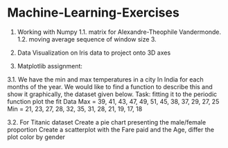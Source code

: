 # Machine-Learning-Exercises


1. Working with Numpy 
 1.1. matrix for Alexandre-Theophile Vandermonde.
 1.2. moving average sequence of window size 3.


2. Data Visualization on Iris data to project onto 3D axes


3. Matplotlib assignment:

3.1. We have the min and max temperatures in a city In India for each months of the year. We would like to find a function to describe this and show it graphically, the dataset given below. Task:
fitting it to the periodic function
plot the fit Data Max = 39, 41, 43, 47, 49, 51, 45, 38, 37, 29, 27, 25 Min = 21, 23, 27, 28, 32, 35, 31, 28, 21, 19, 17, 18

3.2. For Titanic dataset
Create a pie chart presenting the male/female proportion
Create a scatterplot with the Fare paid and the Age, differ the plot color by gender

